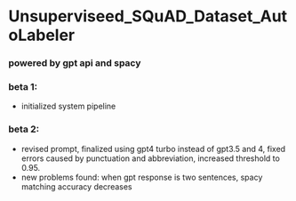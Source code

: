 # Unsuperviseed_SQuAD_Dataset_AutoLabeler

### powered by gpt api and spacy

### beta 1:
- initialized system pipeline
### beta 2:
- revised prompt, finalized using gpt4 turbo instead of gpt3.5 and 4, fixed errors caused by punctuation and abbreviation, increased threshold to 0.95.
- new problems found: when gpt response is two sentences, spacy matching accuracy decreases
